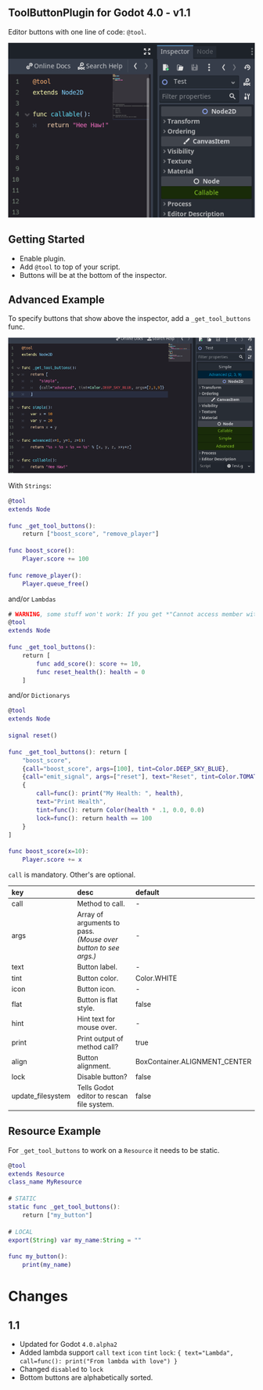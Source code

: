 
## ToolButtonPlugin for Godot 4.0 - v1.1

Editor buttons with one line of code: `@tool`.

![ReadMe](readme/preview1.png "Preview")

## Getting Started

- Enable plugin.
- Add `@tool` to top of your script.
- Buttons will be at the bottom of the inspector.

## Advanced Example

To specify buttons that show above the inspector, add a `_get_tool_buttons` func.

![ReadMe](readme/preview2.png "Preview")

With `Strings`:
```gd
@tool
extends Node

func _get_tool_buttons():
	return ["boost_score", "remove_player"]

func boost_score():
	Player.score += 100

func remove_player():
	Player.queue_free()
```
and/or `Lambdas`

```gd
# WARNING, some stuff won't work: If you get *"Cannot access member without instance"*: https://github.com/godotengine/godot/issues/56780
@tool
extends Node

func _get_tool_buttons():
	return [
		func add_score(): score += 10,
		func reset_health(): health = 0
	]
```
and/or `Dictionarys`
```gd
@tool
extends Node

signal reset()

func _get_tool_buttons(): return [
	"boost_score",
	{call="boost_score", args=[100], tint=Color.DEEP_SKY_BLUE},
	{call="emit_signal", args=["reset"], text="Reset", tint=Color.TOMATO},
	{
		call=func(): print("My Health: ", health),
		text="Print Health",
		tint=func(): return Color(health * .1, 0.0, 0.0)
		lock=func(): return health == 100
	}
]

func boost_score(x=10):
	Player.score += x
```

`call` is mandatory. Other's are optional.

|key    |desc                           |default              |
|:------|:------------------------------|:--------------------|
|call   | Method to call.               | - |
|args   | Array of arguments to pass.<br>*(Mouse over button to see args.)*   | - |
|text   | Button label.                 | - |
|tint   | Button color.                 | Color.WHITE |
|icon   | Button icon.                  | -
|flat   | Button is flat style.         | false |
|hint   | Hint text for mouse over.     | - |
|print  | Print output of method call?  | true |
|align  | Button alignment.             | BoxContainer.ALIGNMENT_CENTER |
|lock   | Disable button?               | false |
|update_filesystem| Tells Godot editor to rescan file system. | false |


## Resource Example

For `_get_tool_buttons` to work on a `Resource` it needs to be static.

```gd
@tool
extends Resource
class_name MyResource

# STATIC
static func _get_tool_buttons():
	return ["my_button"]

# LOCAL
export(String) var my_name:String = ""

func my_button():
	print(my_name)
```

# Changes
## 1.1
- Updated for Godot `4.0.alpha2`
- Added lambda support `call` `text` `icon` `tint` `lock`: `{ text="Lambda", call=func(): print("From lambda with love") }`
- Changed `disabled` to `lock`
- Bottom buttons are alphabetically sorted.


